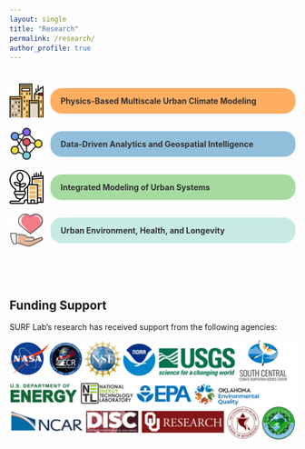 ```yaml
---
layout: single
title: "Research"
permalink: /research/
author_profile: true
---
```


<style>
.pill-grid {
  display: grid;
  gap: 16px;
  max-width: 560px;
}
.pill {
  display: flex;
  align-items: center;
  gap: 12px;
  text-decoration: none;
  font-weight: 700;
}
.pill img {
  width: 60px;
  height: 60px;
  flex-shrink: 0;
}
.pill-text {
  flex: 1;
  padding: 14px 18px;
  border-radius: 20px; /* 999px is round/oval*/
  color: #333;
}
.pill--orange .pill-text { background: #fdae61; } /* light earthy orange */
.pill--sand   .pill-text { background: #91bfdb; } /* light sky blue */
.pill--green  .pill-text { background: #a6dba0; } /* light forest green */
.pill--teal   .pill-text { background: #c7eae5; } /* light teal/leaf */
</style>

<div style="height:24px;"></div>

<div class="pill-grid">

  <a class="pill pill--orange" href="{{ site.baseurl }}/research/multiscale-urban-climate-modeling/">
    <img src="/images/icons/physics-based.png" alt="">
    <div class="pill-text">Physics-Based Multiscale Urban Climate Modeling</div>
  </a>

  <a class="pill pill--sand" href="{{ site.baseurl }}/research/data-analytics-complex-systems/">
    <img src="/images/icons/data-based.png" alt="">
    <div class="pill-text">Data-Driven Analytics and Geospatial Intelligence</div>
  </a>

  <a class="pill pill--green" href="{{ site.baseurl }}/research/energy-ghg-emissions/">
    <img src="/images/icons/integrated_model.png" alt="">
    <div class="pill-text">Integrated Modeling of Urban Systems</div>
  </a>

  <a class="pill pill--teal" href="{{ site.baseurl }}/research/urban-environment-health/">
    <img src="/images/icons/health.png" alt="">
    <div class="pill-text">Urban Environment, Health, and Longevity</div>
  </a>

</div>

<div style="height:60px;"></div>

<h2>Funding Support</h2>

<p>SURF Lab’s research has received support from the following agencies:</p>

<p style="text-align:center;">
  <img src="/images/grant-logos.png" alt="Funding agency logos" style="max-width:100%; height:auto;">
</p>